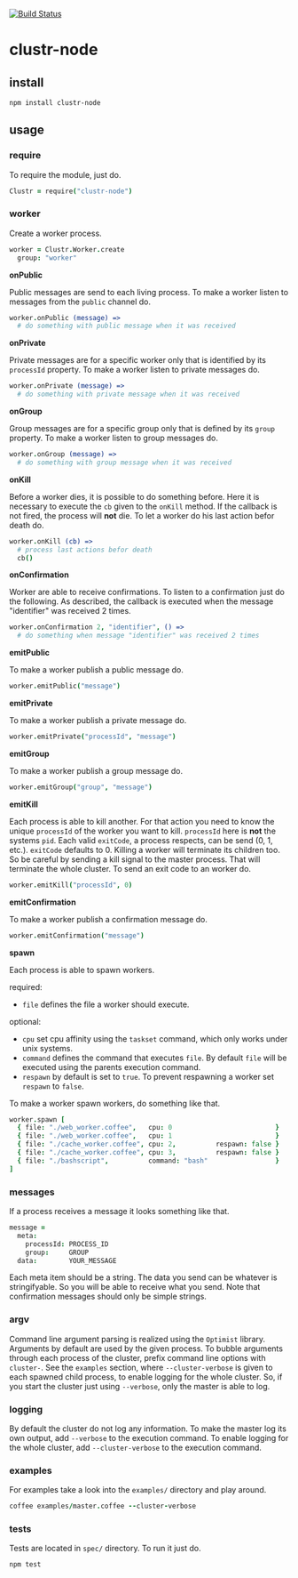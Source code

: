 [![Build Status](https://travis-ci.org/zyndiecate/clustr-node.png)](https://travis-ci.org/zyndiecate/clustr-node)



# clustr-node



## install

```
npm install clustr-node
```



## usage

### require

To require the module, just do.
```coffeescript
Clustr = require("clustr-node")
```



### worker

Create a worker process.
```coffeescript
worker = Clustr.Worker.create
  group: "worker"
```


__onPublic__

Public messages are send to each living process. To make a worker listen to
messages from the `public` channel do.
```coffeescript
worker.onPublic (message) =>
  # do something with public message when it was received
```



__onPrivate__

Private messages are for a specific worker only that is identified by its
`processId` property. To make a worker listen to private messages do.
```coffeescript
worker.onPrivate (message) =>
  # do something with private message when it was received
```



__onGroup__

Group messages are for a specific group only that is defined by its `group`
property. To make a worker listen to group messages do.
```coffeescript
worker.onGroup (message) =>
  # do something with group message when it was received
```



__onKill__

Before a worker dies, it is possible to do something before. Here it is
necessary to execute the `cb` given to the `onKill` method. If the callback is
not fired, the process will __not__ die. To let a worker do his last action
befor death do.
```coffeescript
worker.onKill (cb) =>
  # process last actions befor death
  cb()
```



__onConfirmation__

Worker are able to receive confirmations. To listen to a confirmation just do
the following. As described, the callback is executed when the message
"identifier" was received 2 times.
```coffeescript
worker.onConfirmation 2, "identifier", () =>
  # do something when message "identifier" was received 2 times
```



__emitPublic__

To make a worker publish a public message do.
```coffeescript
worker.emitPublic("message")
```



__emitPrivate__

To make a worker publish a private message do.
```coffeescript
worker.emitPrivate("processId", "message")
```



__emitGroup__

To make a worker publish a group message do.
```coffeescript
worker.emitGroup("group", "message")
```



__emitKill__

Each process is able to kill another. For that action you need to know the
unique `processId` of the worker you want to kill. `processId` here is __not__
the systems `pid`. Each valid `exitCode`, a process respects, can be send
(0, 1, etc.). `exitCode` defaults to 0. Killing a worker will terminate its
children too. So be careful by sending a kill signal to the master process.
That will terminate the whole cluster. To send an exit code to an worker do.
```coffeescript
worker.emitKill("processId", 0)
```



__emitConfirmation__

To make a worker publish a confirmation message do.
```coffeescript
worker.emitConfirmation("message")
```



__spawn__

Each process is able to spawn workers.

required:
- `file` defines the file a worker should execute.

optional:
- `cpu` set cpu affinity using the `taskset` command, which only works under unix systems.
- `command` defines the command that executes `file`. By default `file` will be executed using the parents execution command.
- `respawn` by default is set to `true`. To prevent respawning a worker set `respawn` to `false`.

To make a worker spawn workers, do something like that.
```coffeescript
worker.spawn [
  { file: "./web_worker.coffee",   cpu: 0                          }
  { file: "./web_worker.coffee",   cpu: 1                          }
  { file: "./cache_worker.coffee", cpu: 2,          respawn: false }
  { file: "./cache_worker.coffee", cpu: 3,          respawn: false }
  { file: "./bashscript",          command: "bash"                 }
]
```



### messages

If a process receives a message it looks something like that.
```coffeescript
message =
  meta:
    processId: PROCESS_ID
    group:     GROUP
  data:        YOUR_MESSAGE
```

Each meta item should be a string. The data you send can be whatever is
stringifyable. So you will be able to receive what you send. Note that
confirmation messages should only be simple strings.



### argv

Command line argument parsing is realized using the `Optimist` library.
Arguments by default are used by the given process. To bubble arguments through
each process of the cluster, prefix command line options with `cluster-`. See
the `examples` section, where `--cluster-verbose` is given to each spawned child
process, to enable logging for the whole cluster. So, if you start the cluster
just using `--verbose`, only the master is able to log.



### logging

By default the cluster do not log any information. To make the master log its
own output, add `--verbose` to the execution command. To enable logging for the
whole cluster, add `--cluster-verbose` to the execution command.



### examples

For examples take a look into the `examples/` directory and play around.
```coffeescript
coffee examples/master.coffee --cluster-verbose
```



### tests

Tests are located in `spec/` directory. To run it just do.
```
npm test
```
